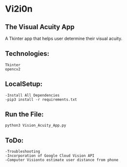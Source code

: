 # Vi2i0n
## **The Visual Acuity App**

A Tkinter app that helps user determine their visual acuity.


## **Technologies:**
	Tkinter
	opencv2


## **LocalSetup:**
	-Install All Dependencies
	-pip3 install -r requirements.txt


## **Run the File:**
	python3 Vision_Acuity_App.py


## **ToDo:**
	-Troubleshooting
	-Incorporation of Google Cloud Vision API
	-Computer Visionto estimate user distance from phone

